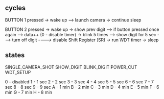 cycles
-----

BUTTON 1 pressed
-> wake up
--> launch camera
-> continue sleep

BUTTON 2 pressed
-> wake up
-> show prev digit
--> if button pressed once again
--> data++ (0 - disable timer)
-> blink 5 times
--> show digit for 5 sec
---> turn off digit
----> disable Shift Register (SR)
-> run WDT timer
-> sleep

states
----
SINGLE_CAMERA_SHOT
SHOW_DIGIT
BLINK_DIGIT
POWER_CUT
WDT_SETUP


0 - disabled
1 - 1 sec
2 - 2 sec
3 - 3 sec
4 - 4 sec
5 - 5 sec
6 - 6 sec
7 - 7 sec
8 - 8 sec
9 - 9 sec
A - 1 min
B - 2 min
C - 3 min
D - 4 min
E - 5 min
F - 6 min
G - 7 min
H - 8 min
